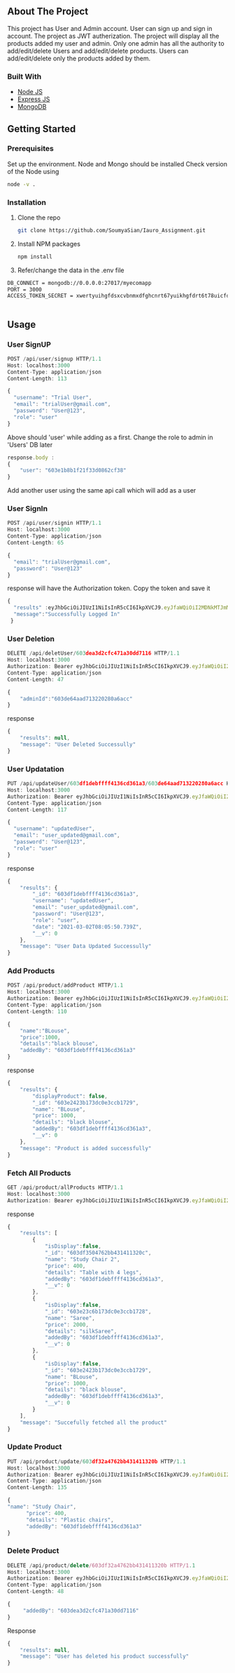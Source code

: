 <!-- ABOUT THE PROJECT -->
## About The Project
This project has User and Admin account. User can sign up and sign in account. The project as JWT autherization. The project will display all the products added my user and admin.
Only one admin has all the authority to add/edit/delete Users and add/edit/delete products. Users can add/edit/delete only the products added by them. 

### Built With

* [Node JS](https://nodejs.org/en/)
* [Express JS](https://expressjs.com/)
* [MongoDB](https://www.mongodb.com/)

<!-- GETTING STARTED -->
## Getting Started

### Prerequisites
Set up the environment. 
Node and Mongo should be installed
Check version of the Node using
   ```sh
   node -v .
   ```

### Installation

1. Clone the repo
   ```sh
   git clone https://github.com/SoumyaSian/Iauro_Assignment.git
   ```
2. Install NPM packages
   ```sh
   npm install
   ```
4. Refer/change the data in the \.env file 

  ```sh
  DB_CONNECT = mongodb://0.0.0.0:27017/myecomapp
  PORT = 3000
  ACCESS_TOKEN_SECRET = xwertyuihgfdsxcvbnmxdfghcnrt67yuikhgfdrt6t78uicfdsertyuikhgtredfgh
   
   ```
   
   
<!-- USAGE EXAMPLES -->
## Usage
### User SignUP
```js
POST /api/user/signup HTTP/1.1
Host: localhost:3000
Content-Type: application/json
Content-Length: 113

{
  "username": "Trial User",
  "email": "trialUser@gmail.com",
  "password": "User@123",
  "role": "user"
}

```

Above <userRole> should 'user' while adding as a first. Change the role to admin in 'Users' DB later

```js
response.body : 
{
    "user": "603e1b8b1f21f33d0862cf38"
}
```

Add another user using the same api call which will add as a user
### User SignIn
```js
POST /api/user/signin HTTP/1.1
Host: localhost:3000
Content-Type: application/json
Content-Length: 65

{
  "email": "trialUser@gmail.com",
  "password": "User@123"
}
```
response will have the Authorization token. Copy the token and save it
```js
{
  "results" :eyJhbGciOiJIUzI1NiIsInR5cCI6IkpXVCJ9.eyJfaWQiOiI2MDNkMTJmMjgzYjYyZTEyNmM0NDdmMWUiLCJpYXQiOjE2MTQ2NTA0NjR9.bA2c4B80TsArN2_LbbjK3mOMTpXJzLmaJw46scwZkQU,
  "message":"Successfully Logged In"
 }
 ```

### User Deletion
```js
DELETE /api/deletUser/603dea3d2cfc471a30dd7116 HTTP/1.1
Host: localhost:3000
Authorization: Bearer eyJhbGciOiJIUzI1NiIsInR5cCI6IkpXVCJ9.eyJfaWQiOiI2MDNkY2FiMGM3YmVhYzI5NmMyMTk1NDMiLCJpYXQiOjE2MTQ2NjIzMzR9.Pl_BoDN1XYI3pK_cQUby4nQfHWcitPF9FPg7N8cx8Mk
Content-Type: application/json
Content-Length: 47

{
    "adminId":"603de64aad713220280a6acc" 
}
```

response 
```js
{
    "results": null,
    "message": "User Deleted Successully"
}
```

### User Updatation 
```js
PUT /api/updateUser/603df1debffff4136cd361a3/603de64aad713220280a6acc HTTP/1.1
Host: localhost:3000
Authorization: Bearer eyJhbGciOiJIUzI1NiIsInR5cCI6IkpXVCJ9.eyJfaWQiOiI2MDNkMTJmMjgzYjYyZTEyNmM0NDdmMWUiLCJpYXQiOjE2MTQ2NTA0NjR9.bA2c4B80TsArN2_LbbjK3mOMTpXJzLmaJw46scwZkQU
Content-Type: application/json
Content-Length: 117

{
  "username": "updatedUser",
  "email": "user_updated@gmail.com",
  "password": "User@123",
  "role": "user"
}
```

response 
```js
{
    "results": {
        "_id": "603df1debffff4136cd361a3",
        "username": "updatedUser",
        "email": "user_updated@gmail.com",
        "password": "User@123",
        "role": "user",
        "date": "2021-03-02T08:05:50.739Z",
        "__v": 0
    },
    "message": "User Data Updated Successully"
}
```
### Add Products
```js
POST /api/product/addProduct HTTP/1.1
Host: localhost:3000
Authorization: Bearer eyJhbGciOiJIUzI1NiIsInR5cCI6IkpXVCJ9.eyJfaWQiOiI2MDNkMTJmMjgzYjYyZTEyNmM0NDdmMWUiLCJpYXQiOjE2MTQ2NTA0NjR9.bA2c4B80TsArN2_LbbjK3mOMTpXJzLmaJw46scwZkQU
Content-Type: application/json
Content-Length: 110

{
	"name":"BLouse",
    "price":1000,
	"details":"black blouse",
	"addedBy": "603df1debffff4136cd361a3"
}
```
response 
```js
{
    "results": {
        "displayProduct": false,
        "_id": "603e2423b173dc0e3ccb1729",
        "name": "BLouse",
        "price": 1000,
        "details": "black blouse",
        "addedBy": "603df1debffff4136cd361a3",
        "__v": 0
    },
    "message": "Product is added successfully"
}
```
### Fetch All Products
```js
GET /api/product/allProducts HTTP/1.1
Host: localhost:3000
Authorization: Bearer eyJhbGciOiJIUzI1NiIsInR5cCI6IkpXVCJ9.eyJfaWQiOiI2MDNkMTJmMjgzYjYyZTEyNmM0NDdmMWUiLCJpYXQiOjE2MTQ2NTA0NjR9.bA2c4B80TsArN2_LbbjK3mOMTpXJzLmaJw46scwZkQU
```

response 
```js
{
    "results": [
        {
            "isDisplay":false,
            "_id": "603df3504762bb431411320c",
            "name": "Study Chair 2",
            "price": 400,
            "details": "Table with 4 legs",
            "addedBy": "603df1debffff4136cd361a3",
            "__v": 0
        },
        {
            "isDisplay":false,
            "_id": "603e23c6b173dc0e3ccb1728",
            "name": "Saree",
            "price": 2000,
            "details": "silkSaree",
            "addedBy": "603df1debffff4136cd361a3",
            "__v": 0
        },
        {
            "isDisplay":false,
            "_id": "603e2423b173dc0e3ccb1729",
            "name": "BLouse",
            "price": 1000,
            "details": "black blouse",
            "addedBy": "603df1debffff4136cd361a3",
            "__v": 0
        }
    ],
    "message": "Succefully fetched all the product"
}
```
### Update Product
```js
PUT /api/product/update/603df32a4762bb431411320b HTTP/1.1
Host: localhost:3000
Authorization: Bearer eyJhbGciOiJIUzI1NiIsInR5cCI6IkpXVCJ9.eyJfaWQiOiI2MDNkMTJmMjgzYjYyZTEyNmM0NDdmMWUiLCJpYXQiOjE2MTQ2NTA0NjR9.bA2c4B80TsArN2_LbbjK3mOMTpXJzLmaJw46scwZkQU
Content-Type: application/json
Content-Length: 135

{
"name": "Study Chair",
      "price": 400,
      "details": "Plastic chairs",
      "addedBy": "603df1debffff4136cd361a3"
}
```

### Delete Product
```js
DELETE /api/product/delete/603df32a4762bb431411320b HTTP/1.1
Host: localhost:3000
Authorization: Bearer eyJhbGciOiJIUzI1NiIsInR5cCI6IkpXVCJ9.eyJfaWQiOiI2MDNkMTJmMjgzYjYyZTEyNmM0NDdmMWUiLCJpYXQiOjE2MTQ2NTA0NjR9.bA2c4B80TsArN2_LbbjK3mOMTpXJzLmaJw46scwZkQU
Content-Type: application/json
Content-Length: 48

{
     "addedBy": "603dea3d2cfc471a30dd7116"
}
```
Response
```js
{
    "results": null,
    "message": "User has deleted his product successfully"
}
```

